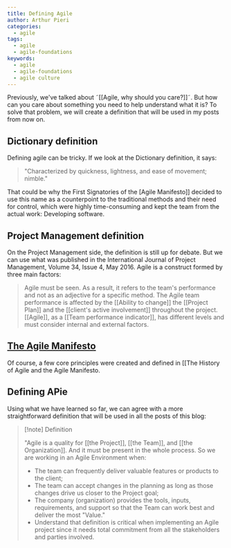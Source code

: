 ```yaml
---
title: Defining Agile
author: Arthur Pieri
categories:
  - agile
tags:
  - agile
  - agile-foundations
keywords:
  - agile
  - agile-foundations
  - agile culture
---
```

Previously, we've talked about ˜[[Agile, why should you care?]]˜. But how can you care about something you need to help understand what it is? To solve that problem, we will create a definition that will be used in my posts from now on.

## Dictionary definition
Defining agile can be tricky. If we look at the Dictionary definition, it says: 
> "Characterized by quickness, lightness, and ease of movement; nimble."

That could be why the First Signatories of the [Agile Manifesto]] decided to use this name as a counterpoint to the traditional methods and their need for control, which were highly time-consuming and kept the team from the actual work: Developing software.

## Project Management definition
On the Project Management side, the definition is still up for debate. But we can use what was published in the International Journal of Project Management, Volume 34, Issue 4, May 2016. Agile is a construct formed by three main factors:

> Agile must be seen. As a result, it refers to the team's performance and not as an adjective for a specific method.
> The Agile team performance is affected by the [[Ability to change]] the [[Project Plan]] and the [[client's active involvement]] throughout the project.
> [[Agile]], as a [[Team performance indicator]], has different levels and must consider internal and external factors.

## [The Agile Manifesto](http://agilemanifesto.org/history.html)
Of course, a few core principles were created and defined in [[The History of Agile and the Agile Manifesto.

## Defining APie
Using what we have learned so far, we can agree with a more straightforward definition that will be used in all the posts of this blog:

> [!note]  Definition
>
> "Agile is a quality for [[the Project]],  [[the Team]], and [[the Organization]]. And it must be present in the whole process. So we are working in an Agile Environment when:
> - The team can frequently deliver valuable features or products to the client;
> - The team can accept changes in the planning as long as those changes drive us closer to the Project goal;
> - The company (organization) provides the tools, inputs, requirements, and support so that the Team can work best and deliver the most "Value." 
> - Understand that definition is critical when implementing an Agile project since it needs total commitment from all the stakeholders and parties involved.